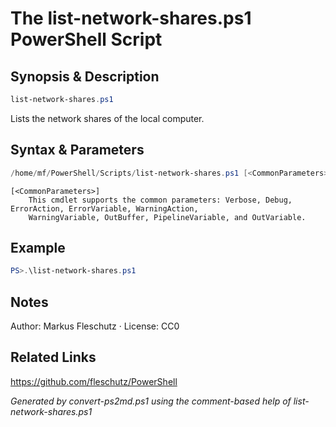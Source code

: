 # The list-network-shares.ps1 PowerShell Script

## Synopsis & Description
```powershell
list-network-shares.ps1
```

Lists the network shares of the local computer.

## Syntax & Parameters
```powershell
/home/mf/PowerShell/Scripts/list-network-shares.ps1 [<CommonParameters>]
```

```
[<CommonParameters>]
    This cmdlet supports the common parameters: Verbose, Debug, ErrorAction, ErrorVariable, WarningAction, 
    WarningVariable, OutBuffer, PipelineVariable, and OutVariable.
```

## Example
```powershell
PS>.\list-network-shares.ps1
```


## Notes
Author: Markus Fleschutz · License: CC0

## Related Links
https://github.com/fleschutz/PowerShell

*Generated by convert-ps2md.ps1 using the comment-based help of list-network-shares.ps1*
